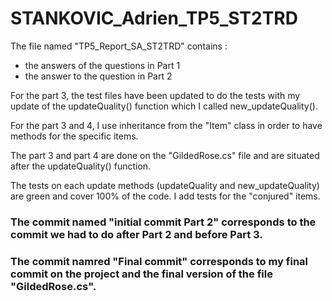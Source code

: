 # STANKOVIC_Adrien_TP5_ST2TRD

The file named "TP5_Report_SA_ST2TRD" contains :
- the answers of the questions in Part 1
- the answer to the question in Part 2

For the part 3, the test files have been updated to do the tests with my update of the updateQuality() function which I called new_updateQuality().

For the part 3 and 4, I use inheritance from the "Item" class in order to have methods for the specific items.

The part 3 and part 4 are done on the "GildedRose.cs" file and are situated after the updateQuality() function.

The tests on each update methods (updateQuality and new_updateQuality) are green and cover 100% of the code. I add tests for the "conjured" items.


### The commit named "initial commit Part 2" corresponds to the commit we had to do after Part 2 and before Part 3.
### The commit namred "Final commit" corresponds to my final commit on the project and the final version of the file "GildedRose.cs".
